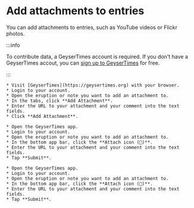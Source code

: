 # Add attachments to entries

You can add attachments to entries, such as YouTube videos or Flickr photos.

:::info

To contribute data, a GeyserTimes account is required. If you don't have a GeyserTimes accout, you can [sign up to GeyserTimes](account-signup.md) for free. 

:::

<Tabs groupId="os">
  <TabItem value="web" label="Website">

    * Visit [GeyserTimes](https://geysertimes.org) with your browser.
    * Login to your account.
    * Open the eruption or note you want to add an attachment to. 
    * In the tabs, click **Add Attachment**.
    * Enter the URL to your attachment and your comment into the text fields. 
    * Click **Add Attachment**.

  </TabItem>
  <TabItem value="android" label="Android">

    * Open the GeyserTimes app.
    * Login to your account.
    * Open the eruption or note you want to add an attachment to. 
    * In the bottom app bar, click the **Attach icon (📎)**.
    * Enter the URL to your attachment and your comment into the text fields. 
    * Tap **Submit**.

  </TabItem>
  <TabItem value="iOS" label="iOS">

    * Open the GeyserTimes app.
    * Login to your account.
    * Open the eruption or note you want to add an attachment to. 
    * In the bottom app bar, click the **Attach icon (📎)**.
    * Enter the URL to your attachment and your comment into the text fields. 
    * Tap **Submit**.

  </TabItem>
</Tabs>